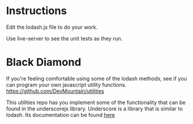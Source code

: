 # Instructions

Edit the lodash.js file to do your work.

Use live-server to see the unit tests as they run.

# Black Diamond

If you're feeling comfortable using some of the lodash methods, see if you can program your own javascript utility functions.
https://github.com/DevMountain/utilities

This utilities repo has you implement some of the functionality that can be found in the underscorejs library. Underscore is a library that is similar to lodash. Its documentation can be found <a href="http://underscorejs.org/">here</a>
